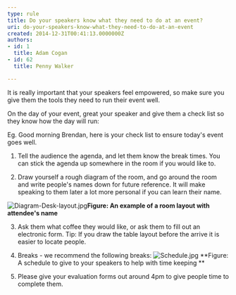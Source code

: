 ```yaml
---
type: rule
title: Do your speakers know what they need to do at an event?
uri: do-your-speakers-know-what-they-need-to-do-at-an-event
created: 2014-12-31T00:41:13.0000000Z
authors:
- id: 1
  title: Adam Cogan
- id: 62
  title: Penny Walker

---
```


 
It is really important that your speakers feel empowered, so make sure you give them the tools they need to run their event well.
 
On the day of your event, great your speaker and give them a check list so they know how the day will run:

Eg. Good morning Brendan, here is your check list to ensure today's event goes well.

1. Tell the audience the agenda, and let them know the break times. You can stick the agenda up somewhere in the room if you would like to.

2. Draw yourself a rough diagram of the room, and go around the room and write people's names down for future reference. It will make speaking to them later a lot more personal if you can learn their name.


![Diagram-Desk-layout.jpg](/PublishingImages/Diagram-Desk-layout.jpg)**Figure: An example of a room layout with attendee's name**



3. Ask them what coffee they would like, or ask them to fill out an electronic form. ​​Tip: If you draw the table layout before the arrive it is easier to locate people.

4. Breaks - we recommend the following breaks:
![Schedule.jpg](/PublishingImages/Schedule.jpg)
**Figure: A schedule to give to your speakers to help with time keeping **

5. Please give your evaluation forms out around 4pm to give people time to complete them.

